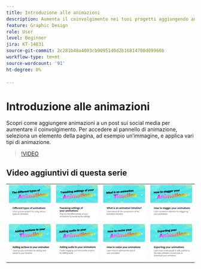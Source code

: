 ```yaml
---
title: Introduzione alle animazioni
description: Aumenta il coinvolgimento nei tuoi progetti aggiungendo animazioni
feature: Graphic Design
role: User
level: Beginner
jira: KT-14831
source-git-commit: 2c281b48a4003cb90951d0d2b16814700d09960b
workflow-type: tm+mt
source-wordcount: '91'
ht-degree: 0%

---
```


# Introduzione alle animazioni

Scopri come aggiungere animazioni a un post sui social media per aumentare il coinvolgimento. Per accedere al pannello di animazione, seleziona un elemento della pagina, ad esempio un’immagine, e applica vari tipi di animazione.

>[!VIDEO](https://video.tv.adobe.com/v/3426975?quality=12&learn=on&hidetitle=true)

## Video aggiuntivi di questa serie

<table style="table-layout:fixed">
<tr>
   <td>
         <a href="different-types-animation.md">
            <img alt="Diversi tipi di animazioni" src="assets/different-animations.png" />
         </a>
   </td>
   <td>
         <a href="tweak-animation.md">
            <img alt="Modifica delle impostazioni delle animazioni" src="assets/tweaking-settings.png" />
         </a>
   </td>
   <td>
         <a href="animation-timeline.md">
            <img alt="Che cos&apos;è la sequenza temporale dell&apos;animazione?" src="assets/what-is-animation-timeline.png" />
         </a>
   </td>
   <td>
         <a href="stagger-animations.md">
            <img alt="Come scaglionare le animazioni" src="assets/stagger-animations.png" />
         </a>
   </td>
</tr>
<tr>
   <td>
         <a href="add-sections-animation.md">
            <img alt="Aggiunta di sezioni all’animazione" src="assets/add-sections.png" />
         </a>
   </td>
   <td>
         <a href="audio-animation.md">
            <img alt="Aggiunta di audio alle animazioni" src="assets/add-audio.png" />
         </a>
   </td>
   <td>
         <a href="resize-animations.md">
            <img alt="Come ridimensionare le animazioni" src="assets/resize-animations.png" />
         </a>
   </td>
   <td>
         <a href="export-animations.md">
            <img alt="Esportazione delle animazioni" src="assets/exporting-animations.png" />
         </a>
   </td>
</tr>
</table>

